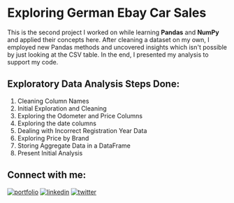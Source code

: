 
# Exploring German Ebay Car Sales

This is the second project I worked on while learning **Pandas** and **NumPy** and applied their concepts here. After cleaning a dataset on my own, I employed new Pandas methods and uncovered insights which isn't possible by just looking at the CSV table. In the end, I presented my analysis to support my code.


## Exploratory Data Analysis Steps Done:
1. Cleaning Column Names
2. Initial Exploration and Cleaning
3. Exploring the Odometer and Price Columns
4. Exploring the date columns
5. Dealing with Incorrect Registration Year Data
6. Exploring Price by Brand
7. Storing Aggregate Data in a DataFrame
8. Present Initial Analysis


## Connect with me:
[![portfolio](https://img.shields.io/badge/my_portfolio-000?style=for-the-badge&logo=ko-fi&logoColor=white)](https://www.polywork.com/kunal_bhadra)
[![linkedin](https://img.shields.io/badge/linkedin-0A66C2?style=for-the-badge&logo=linkedin&logoColor=white)](https://www.linkedin.com/in/kunal-bhadra-cs/)
[![twitter](https://img.shields.io/badge/twitter-1DA1F2?style=for-the-badge&logo=twitter&logoColor=white)](https://twitter.com/kunal_kaun)